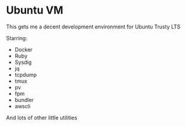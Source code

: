 Ubuntu VM
=========

This gets me a decent development environment for Ubuntu Trusty LTS

Starring:

* Docker
* Ruby
* Sysdig
* jq
* tcpdump
* tmux
* pv
* fpm
* bundler
* awscli

And lots of other little utilities

